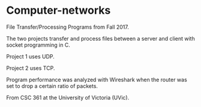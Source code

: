 # Computer-networks
File Transfer/Processing Programs from Fall 2017.

The two projects transfer and process files between a server and client with socket programming in C.

Project 1 uses UDP.

Project 2 uses TCP.

Program performance was analyzed with Wireshark when the router was set to drop a certain ratio of packets.

From CSC 361 at the University of Victoria (UVic).
